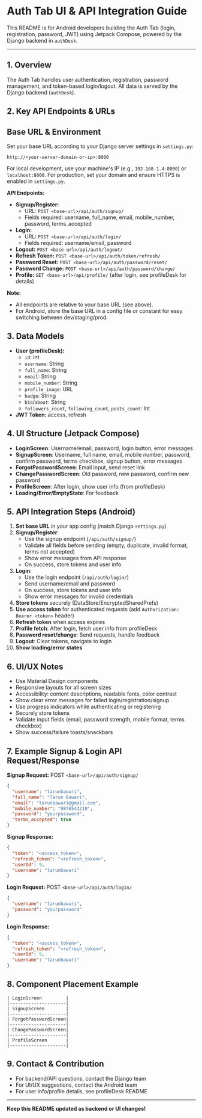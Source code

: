 # Auth Tab UI & API Integration Guide

This README is for Android developers building the Auth Tab (login, registration, password, JWT) using Jetpack Compose, powered by the Django backend in `authDesk`.

---

## 1. Overview
The Auth Tab handles user authentication, registration, password management, and token-based login/logout. All data is served by the Django backend (`authDesk`).

## 2. Key API Endpoints & URLs

## Base URL & Environment
Set your base URL according to your Django server settings in `settings.py`:
```
http://<your-server-domain-or-ip>:8000
```
For local development, use your machine's IP (e.g., `192.168.1.4:8000`) or `localhost:8000`.
For production, set your domain and ensure HTTPS is enabled in `settings.py`.


**API Endpoints:**
- **Signup/Register:**
    - URL: `POST <base-url>/api/auth/signup/`
    - Fields required: username, full_name, email, mobile_number, password, terms_accepted
- **Login:**
    - URL: `POST <base-url>/api/auth/login/`
    - Fields required: username/email, password
- **Logout:** `POST <base-url>/api/auth/logout/`
- **Refresh Token:** `POST <base-url>/api/auth/token/refresh/`
- **Password Reset:** `POST <base-url>/api/auth/password/reset/`
- **Password Change:** `POST <base-url>/api/auth/password/change/`
- **Profile:** `GET <base-url>/api/profile/` (after login, see profileDesk for details)

**Note:**
- All endpoints are relative to your base URL (see above).
- For Android, store the base URL in a config file or constant for easy switching between dev/staging/prod.

## 3. Data Models
- **User (profileDesk):**
    - `id`: Int
    - `username`: String
    - `full_name`: String
    - `email`: String
    - `mobile_number`: String
    - `profile_image`: URL
    - `badge`: String
    - `bio`/`about`: String
    - `followers_count`, `following_count`, `posts_count`: Int
- **JWT Token:** access, refresh

## 4. UI Structure (Jetpack Compose)
- **LoginScreen**: Username/email, password, login button, error messages
- **SignupScreen**: Username, full name, email, mobile number, password, confirm password, terms checkbox, signup button, error messages
- **ForgotPasswordScreen**: Email input, send reset link
- **ChangePasswordScreen**: Old password, new password, confirm new password
- **ProfileScreen**: After login, show user info (from profileDesk)
- **Loading/Error/EmptyState**: For feedback

## 5. API Integration Steps (Android)
1. **Set base URL** in your app config (match Django `settings.py`)
2. **Signup/Register**:
    - Use the signup endpoint (`/api/auth/signup/`)
    - Validate all fields before sending (empty, duplicate, invalid format, terms not accepted)
    - Show error messages from API response
    - On success, store tokens and user info
3. **Login**:
    - Use the login endpoint (`/api/auth/login/`)
    - Send username/email and password
    - On success, store tokens and user info
    - Show error messages for invalid credentials
4. **Store tokens** securely (DataStore/EncryptedSharedPrefs)
5. **Use access token** for authenticated requests (add `Authorization: Bearer <token>` header)
6. **Refresh token** when access expires
7. **Profile fetch**: After login, fetch user info from profileDesk
8. **Password reset/change**: Send requests, handle feedback
9. **Logout**: Clear tokens, navigate to login
10. **Show loading/error states**

## 6. UI/UX Notes
- Use Material Design components
- Responsive layouts for all screen sizes
- Accessibility: content descriptions, readable fonts, color contrast
- Show clear error messages for failed login/registration/signup
- Use progress indicators while authenticating or registering
- Securely store tokens
- Validate input fields (email, password strength, mobile format, terms checkbox)
- Show success/failure toasts/snackbars

## 7. Example Signup & Login API Request/Response
**Signup Request:**
POST `<base-url>/api/auth/signup/`
```json
{
  "username": "tarunbawari",
  "full_name": "Tarun Bawari",
  "email": "tarunbawari@gmail.com",
  "mobile_number": "9876543210",
  "password": "yourpassword",
  "terms_accepted": true
}
```
**Signup Response:**
```json
{
  "token": "<access_token>",
  "refresh_token": "<refresh_token>",
  "userId": 9,
  "username": "tarunbawari"
}
```

**Login Request:**
POST `<base-url>/api/auth/login/`
```json
{
  "username": "tarunbawari",
  "password": "yourpassword"
}
```
**Login Response:**
```json
{
  "token": "<access_token>",
  "refresh_token": "<refresh_token>",
  "userId": 9,
  "username": "tarunbawari"
}
```

## 8. Component Placement Example
```
| LoginScreen         |
|---------------------|
| SignupScreen        |
|---------------------|
| ForgotPasswordScreen|
|---------------------|
| ChangePasswordScreen|
|---------------------|
| ProfileScreen       |
|---------------------|
```

## 9. Contact & Contribution
- For backend/API questions, contact the Django team
- For UI/UX suggestions, contact the Android team
- For user info/profile details, see profileDesk README

---

**Keep this README updated as backend or UI changes!**
